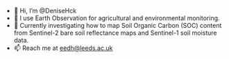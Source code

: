 - 👋 Hi, I’m @DeniseHck
- 👀 I use Earth Observation for agricultural and environmental monitoring.
- 🌱 Currently investigating how to map Soil Organic Carbon (SOC) content from Sentinel-2 bare soil reflectance maps and Sentinel-1 soil moisture data.
- 📫 Reach me at eedh@leeds.ac.uk
